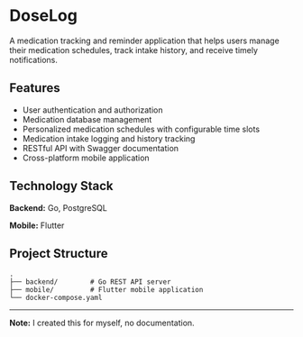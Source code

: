 # DoseLog

A medication tracking and reminder application that helps users manage their medication schedules, track intake history, and receive timely notifications.

## Features

- User authentication and authorization
- Medication database management
- Personalized medication schedules with configurable time slots
- Medication intake logging and history tracking
- RESTful API with Swagger documentation
- Cross-platform mobile application

## Technology Stack

**Backend:** Go, PostgreSQL

**Mobile:** Flutter

## Project Structure

```
.
├── backend/        # Go REST API server
├── mobile/         # Flutter mobile application
└── docker-compose.yaml
```

---

**Note:** I created this for myself, no documentation.
